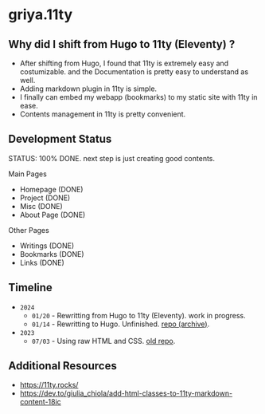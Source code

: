# griya.11ty

## Why did I shift from Hugo to 11ty (Eleventy) ?

- After shifting from Hugo, I found that 11ty is extremely easy and costumizable. and the Documentation is pretty easy to understand as well.
- Adding markdown plugin in 11ty is simple.
- I finally can embed my webapp (bookmarks) to my static site with 11ty in ease.
- Contents management in 11ty is pretty convenient.

## Development Status

STATUS: 100% DONE. next step is just creating good contents. 

Main Pages

- Homepage (DONE)
- Project (DONE)
- Misc (DONE)
- About Page (DONE)

Other Pages

- Writings (DONE)
- Bookmarks (DONE)
- Links (DONE)

## Timeline

- `2024`
  - `01/20` - Rewritting from Hugo to 11ty (Eleventy). work in progress.
  - `01/14` - Rewritting to Hugo. Unfinished. [repo (archive)](https://github.com/Indra2108/griya.hugo).
- `2023`
  - `07/03` - Using raw HTML and CSS. [old repo](https://github.com/Indra2108/Griya).

## Additional Resources

- https://11ty.rocks/
- https://dev.to/giulia_chiola/add-html-classes-to-11ty-markdown-content-18ic